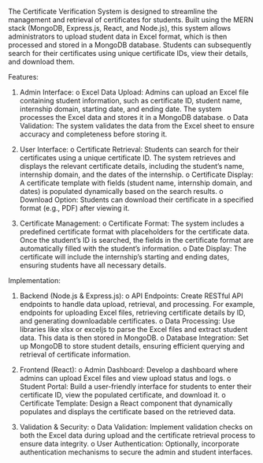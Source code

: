 The Certificate Verification System is designed to streamline the management and retrieval of certificates for students. Built using the MERN stack (MongoDB, Express.js, React, and Node.js), this system allows administrators to upload student data in Excel format, which is then processed and stored in a MongoDB database. Students can subsequently search for their certificates using unique certificate IDs, view their details, and download them.

Features:

1. Admin Interface:
o Excel Data Upload: Admins can upload an Excel file containing student information, such as certificate ID, student name, internship domain, starting date, and ending date. The system processes the Excel data and stores it in a MongoDB database.
o Data Validation: The system validates the data from the Excel sheet to ensure accuracy and completeness before storing it.

2. User Interface:
o Certificate Retrieval: Students can search for their certificates using a unique certificate ID. The system retrieves and displays the relevant certificate details, including the student’s name, internship domain, and the dates of the internship.
o Certificate Display: A certificate template with fields (student name, internship domain, and dates) is populated dynamically based on the search results.
o Download Option: Students can download their certificate in a specified format (e.g., PDF) after viewing it.

3. Certificate Management:
o Certificate Format: The system includes a predefined certificate format with placeholders for the certificate data. Once the student’s ID is searched, the fields in the certificate format are automatically filled with the student’s information.
o Date Display: The certificate will include the internship’s starting and ending dates, ensuring students have all necessary details.

Implementation:

1. Backend (Node.js & Express.js):
o API Endpoints: Create RESTful API endpoints to handle data upload, retrieval, and processing. For example, endpoints for uploading Excel files, retrieving certificate details by ID, and generating downloadable certificates.
o Data Processing: Use libraries like xlsx or exceljs to parse the Excel files and extract student data. This data is then stored in MongoDB.
o Database Integration: Set up MongoDB to store student details, ensuring efficient querying and retrieval of certificate information.

2. Frontend (React):
o Admin Dashboard: Develop a dashboard where admins can upload Excel files and view upload status and logs.
o Student Portal: Build a user-friendly interface for students to enter their certificate ID, view the populated certificate, and download it.
o Certificate Template: Design a React component that dynamically populates and displays the certificate based on the retrieved data.

3. Validation & Security:
o Data Validation: Implement validation checks on both the Excel data during upload and the certificate retrieval process to ensure data integrity.
o User Authentication: Optionally, incorporate authentication mechanisms to secure the admin and student interfaces.
